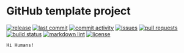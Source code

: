 # GitHub template project

[![release][badge_release]][link_releases]
[![last commit][badge_last_commit]][link_commits]
[![commit activity][badge_commit_activity]][link_commits]
[![issues][badge_issues]][link_issues]
[![pull requests][badge_pull_requests]][link_pull_requests]
[![build status][badge_build_status]][link_build_status]
[![markdown lint][badge_markdown_lint]][link_markdown_lint]
[![license][badge_license]][link_license]

    Hi Humans!

[link_commits]:https://github.com/danilanekrasov/hello-world/commits/

[badge_release]:https://img.shields.io/github/v/release/danilanekrasov/hello-world "go to releases GitHub page"
[link_releases]:https://github.com/danilanekrasov/hello-world/releases

[badge_last_commit]:https://img.shields.io/github/last-commit/danilanekrasov/hello-world?style=flat "go to commits GitHub page"

[badge_commit_activity]:https://img.shields.io/github/commit-activity/y/danilanekrasov/hello-world?style=flat "go to commits GitHub page"

[badge_issues]:https://img.shields.io/github/issues/danilanekrasov/hello-world?style=flat "go to issues GitHub page"
[link_issues]:https://github.com/danilanekrasov/hello-world/issues/

[badge_pull_requests]:https://img.shields.io/github/issues-pr-closed/danilanekrasov/hello-world?style=flat "go to pull requests GitHub page"
[link_pull_requests]:https://github.com/danilanekrasov/hello-world/pulls/

[badge_build_status]:https://github.com/danilanekrasov/hello-world/workflows/CI/badge.svg "go to CI workflow GitHub page"
[link_build_status]:https://github.com/danilanekrasov/hello-world/actions?query=workflow%3ACI

[badge_markdown_lint]:https://github.com/danilanekrasov/hello-world/workflows/markdownlint/badge.svg "go to markdown lint workflow GitHub page"
[link_markdown_lint]:https://github.com/danilanekrasov/hello-world/actions?query=workflow%3Amarkdownlint

[badge_license]:https://img.shields.io/github/license/danilanekrasov/hello-world "go to license file"
[link_license]:https://github.com/danilanekrasov/hello-world/blob/master/LICENSE






